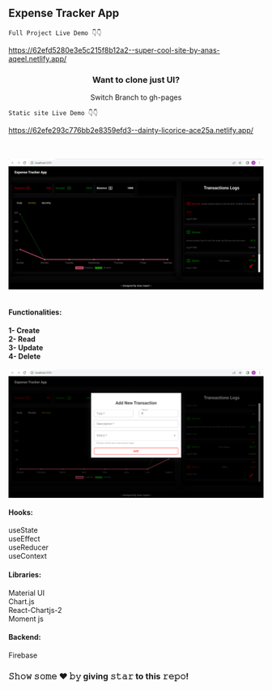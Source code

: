 <h2> Expense Tracker App</h2>

    Full Project Live Demo 👇👇
https://62efd5280e3e5c215f8b12a2--super-cool-site-by-anas-aqeel.netlify.app/

<div align="center">
   <h3>  Want to clone just UI?</h3>
    Switch Branch to gh-pages
</div>

    Static site Live Demo 👇👇
https://62efe293c776bb2e8359efd3--dainty-licorice-ace25a.netlify.app/

<br/>
<br/>

<div align="center">

<img align="center" alt="𝙶𝙸𝙵" src="https://github.com/Anas-Aqeel/React_Expense_Tracker_App/blob/Master/Screenshot%20(3).png"/>
</div>

<br/>

<h4>Functionalities:</h4> 
<b>  1- Create </b>
<br/>
<b> 2- Read </b>
<br/>
<b> 3- Update </b>
<br/>
<b> 4- Delete </b>
    

<br/>
<br/>  
  
<div align="center">
  <img align="center" alt="𝙶𝙸𝙵" src="https://github.com/Anas-Aqeel/React_Expense_Tracker_App/blob/Master/Screenshot%20(4).png"/>
</div>   

<h4>Hooks:</h4> 
  
useState 
<br/>
useEffect 
<br/>
useReducer 
<br/>
useContext 
    
    
    
     
     
<h4>Libraries:</h4> 

  
Material UI
<br/>
Chart.js
<br/>
React-Chartjs-2
<br/>
Moment js

   
<h4>Backend:</h4>       
Firebase  
  
    



### 𝚂𝚑𝚘𝚠 𝚜𝚘𝚖𝚎 ❤️ 𝚋𝚢 giving 𝚜𝚝𝚊𝚛 to this 𝚛𝚎𝚙𝚘!


